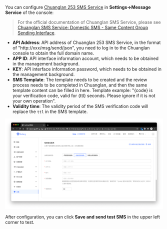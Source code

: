 You can configure [Chuanglan 253 SMS Service](https://253.com) in **Settings->Message Service** of the console:

> For the official documentation of Chuanglan SMS Service, please see [Chuanglan SMS Service: Domestic SMS - Same Content Group Sending Interface](https://zz.253.com/api_doc/guo-nei-duan-xin/dan-fa-qun-fa-jie-kou.html).

- **API Address**: API address of Chuanglan 253 SMS Service, in the format of "http://xxx/msg/send/json", you need to log in to the Chuanglan console to obtain the full domain name.
- **APP ID**: API interface information account, which needs to be obtained in the management background.
- **KEY**: API interface information password, which needs to be obtained in the management background.
- **SMS Template**: The template needs to be created and the review process needs to be completed in Chuanglan, and then the same template content can be filled in here. Template example: "{code} is your verification code, valid for {ttl} seconds. Please ignore if it is not your own operation".
- **Validity time**: The validity period of the SMS verification code will replace the `ttl` in the SMS template.

![](./images/Xnip2021-03-04_10-57-05.png)

After configuration, you can click **Save and send test SMS** in the upper left corner to test.